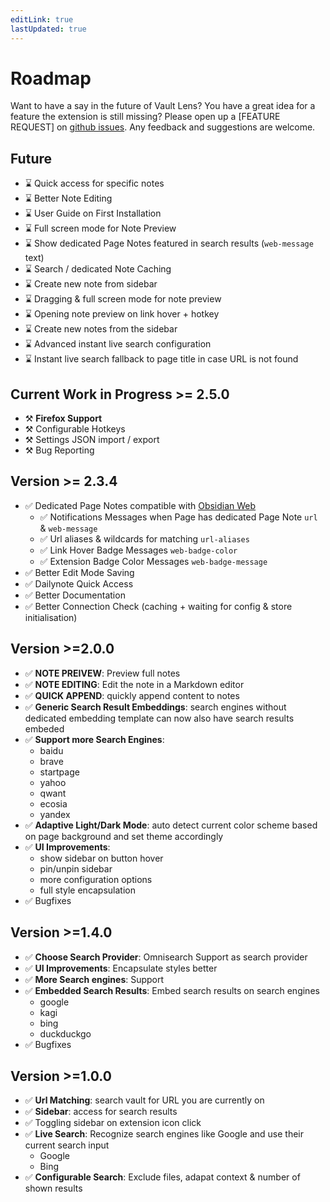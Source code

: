 ```yaml
---
editLink: true
lastUpdated: true
---
```


# Roadmap

Want to have a say in the future of Vault Lens? You have a great idea for a feature the extension is still missing? Please open up a [FEATURE REQUEST] on [github issues](https://github.com/jk-oster/obsidian-search-for-web/issues). Any feedback and suggestions are welcome.

## Future

- ⌛ Quick access for specific notes
- ⌛ Better Note Editing
- ⌛ User Guide on First Installation
- ⌛ Full screen mode for Note Preview
- ⌛ Show dedicated Page Notes featured in search results (`web-message` text)
- ⌛ Search / dedicated Note Caching
- ⌛ Create new note from sidebar
- ⌛ Dragging & full screen mode for note preview
- ⌛ Opening note preview on link hover + hotkey
- ⌛ Create new notes from the sidebar
- ⌛ Advanced instant live search configuration
- ⌛ Instant live search fallback to page title in case URL is not found

## Current Work in Progress >= 2.5.0

- ⚒️ **Firefox Support**
- ⚒️ Configurable Hotkeys
- ⚒️ Settings JSON import / export
- ⚒️ Bug Reporting

## Version >= 2.3.4

- ✅ Dedicated Page Notes compatible with [Obsidian Web](https://github.com/coddingtonbear/obsidian-web)
    - ✅ Notifications Messages when Page has dedicated Page Note `url` & `web-message`
    - ✅ Url aliases & wildcards for matching `url-aliases`
    - ✅ Link Hover Badge Messages `web-badge-color`
    - ✅ Extension Badge Color Messages `web-badge-message`
- ✅ Better Edit Mode Saving
- ✅ Dailynote Quick Access
- ✅ Better Documentation
- ✅ Better Connection Check (caching + waiting for config & store initialisation)

## Version >=2.0.0

- ✅ **NOTE PREIVEW**: Preview full notes
- ✅ **NOTE EDITING**: Edit the note in a Markdown editor
- ✅ **QUICK APPEND**: quickly append content to notes
- ✅ **Generic Search Result Embeddings**: search engines without dedicated embedding template can now also have search results embeded
- ✅ **Support more Search Engines**:
    - baidu
    - brave
    - startpage
    - yahoo
    - qwant
    - ecosia
    - yandex
- ✅ **Adaptive Light/Dark Mode**: auto detect current color scheme based on page background and set theme accordingly
- ✅ **UI Improvements**:
    - show sidebar on button hover
    - pin/unpin sidebar
    - more configuration options
    - full style encapsulation
- ✅ Bugfixes


## Version >=1.4.0

- ✅ **Choose Search Provider**: Omnisearch Support as search provider
- ✅ **UI Improvements**: Encapsulate styles better
- ✅ **More Search engines**: Support
- ✅ **Embedded Search Results**: Embed search results on search engines
    - google
    - kagi
    - bing
    - duckduckgo
- ✅ Bugfixes


## Version >=1.0.0

- ✅ **Url Matching**: search vault for URL you are currently on
- ✅ **Sidebar**: access for search results
- ✅ Toggling sidebar on extension icon click
- ✅ **Live Search**: Recognize search engines like Google and use their current search input
    - Google
    - Bing
- ✅ **Configurable Search**: Exclude files, adapat context & number of shown results